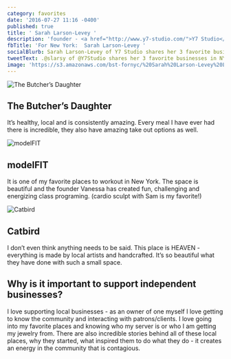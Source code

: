 ```yaml
---
category: favorites
date: '2016-07-27 11:16 -0400'
published: true
title: ' Sarah Larson-Levey '
description: 'founder - <a href="http://www.y7-studio.com/">Y7 Studio</a>'
fbTitle: 'For New York:  Sarah Larson-Levey '
socialBlurb: Sarah Larson-Levey of Y7 Studio shares her 3 favorite businesses in New York.
tweetText: .@slarsy of @Y7Studio shares her 3 favorite businesses in NYC.
image: 'https://s3.amazonaws.com/bst-fornyc/%20Sarah%20Larson-Levey%20La%20Esquina.jpg'
---
```

![The Butcher’s Daughter](https://s3.amazonaws.com/bst-fornyc/%20Sarah%20Larson-Levey%20Butchers%20Daughter.jpg)
## The Butcher’s Daughter
It’s healthy, local and is consistently amazing. Every meal I have ever had there is incredible, they also have amazing take out options as well. 

![modelFIT](https://s3.amazonaws.com/bst-fornyc/%20Sarah%20Larson-Levey%20Model%20Fit.jpg)
## modelFIT
It is one of my favorite places to workout in New York. The space is beautiful and the founder Vanessa has created fun, challenging and energizing class programing. (cardio sculpt with Sam is my favorite!)

![Catbird](https://s3.amazonaws.com/bst-fornyc/000084880004a.jpg)
## Catbird
I don’t even think anything needs to be said. This place is HEAVEN - everything is made by local artists and handcrafted. It’s so beautiful what they have done with such a small space. 

## Why is it important to support independent businesses?
I love supporting local businesses - as an owner of one myself I love getting to know the community and interacting with patrons/clients. I love going into my favorite places and knowing who my server is or who I am getting my jewelry from. There are also incredible stories behind all of these local places, why they started, what inspired them to do what they do - it creates an energy in the community that is contagious.
